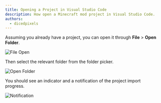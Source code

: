```yaml
---
title: Opening a Project in Visual Studio Code
description: How open a Minecraft mod project in Visual Studio Code.
authors:
  - dicedpixels
---
```


Assuming you already have a project, you can open it through **File** > **Open Folder**.

![File Open](/assets/develop/getting-started/vscode/file-open.png)

Then select the relevant folder from the folder picker.

![Open Folder](/assets/develop/getting-started/vscode/open-folder.png)

You should see an indicator and a notification of the project import progress.

![Notification](/assets/develop/getting-started/vscode/notification.png)
